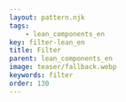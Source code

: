 ```yaml
---
layout: pattern.njk
tags: 
    - lean_components_en
key: filter-lean_en
title: Filter
parent: lean_components_en
image: teaser/fallback.webp
keywords: filter
order: 130
---
```

